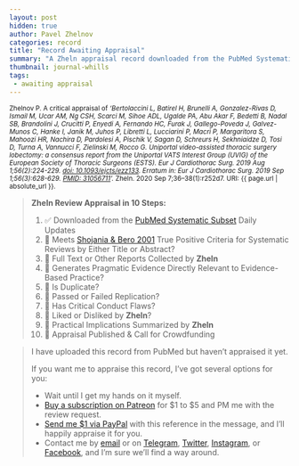 ```yaml
---
layout: post
hidden: true
author: Pavel Zhelnov
categories: record
title: "Record Awaiting Appraisal"
summary: "A Zheln appraisal record downloaded from the PubMed Systematic Subset daily updates."
thumbnail: journal-whills
tags:
 - awaiting appraisal
---
```


<small id="citation">Zhelnov P. A critical appraisal of _‘Bertolaccini L, Batirel H, Brunelli A, Gonzalez-Rivas D, Ismail M, Ucar AM, Ng CSH, Scarci M, Sihoe ADL, Ugalde PA, Abu Akar F, Bedetti B, Nadal SB, Brandolini J, Crucitti P, Enyedi A, Fernando HC, Furak J, Gallego-Poveda J, Galvez-Munos C, Hanke I, Janik M, Juhos P, Libretti L, Lucciarini P, Macrì P, Margaritora S, Mahoozi HR, Nachira D, Pardolesi A, Pischik V, Sagan D, Schreurs H, Sekhniaidze D, Tosi D, Turna A, Vannucci F, Zielinski M, Rocco G. Uniportal video-assisted thoracic surgery lobectomy: a consensus report from the Uniportal VATS Interest Group (UVIG) of the European Society of Thoracic Surgeons (ESTS). Eur J Cardiothorac Surg. 2019 Aug 1;56(2):224-229. [doi: 10.1093/ejcts/ezz133](https://doi.org/10.1093/ejcts/ezz133). Erratum in: Eur J Cardiothorac Surg. 2019 Sep 1;56(3):628-629. [PMID: 31056711](https://pubmed.gov/31056711)’._ Zheln. 2020 Sep 7;36–38(1):r252d7. URI: {{ page.url | absolute_url }}.</small>

> **Zheln Review Appraisal in 10 Steps:**
>
> 1. ✅ Downloaded from the [PubMed Systematic Subset](https://github.com/p1m-ortho/qs-global-ortho-search-queries/blob/global-sr-query/README.md) Daily Updates
> 2. 🔄 Meets [Shojania & Bero 2001](https://www.researchgate.net/publication/11820967_Taking_Advantage_of_the_Explosion_of_Systematic_Reviews_An_Efficient_MEDLINE_Search_Strategy) True Positive Criteria for Systematic Reviews by Either Title or Abstract?
> 3. 🔄 Full Text or Other Reports Collected by **Zheln**
> 4. 🔄 Generates Pragmatic Evidence Directly Relevant to Evidence-Based Practice?
> 5. 🔄 Is Duplicate?
> 6. 🔄 Passed or Failed Replication?
> 7. 🔄 Has Critical Conduct Flaws?
> 8. 🔄 Liked or Disliked by **Zheln**?
> 9. 🔄 Practical Implications Summarized by **Zheln**
> 10. 🔄 Appraisal Published & Call for Crowdfunding

> I have uploaded this record from PubMed but haven’t appraised it yet.
>
> If you want me to appraise this record, I’ve got several options for you:
> * Wait until I get my hands on it myself.
> * [Buy a subscription on Patreon](https://patreon.com/zheln) for $1 to $5 and PM me with the review request.
> * [Send me $1 via PayPal](https://paypal.me/pjelnov) with this reference in the message, and I’ll happily appraise it for you.
> * Contact me by [email](mailto:pavel@zheln.com) or on [Telegram](https://t.me/drzhelnov), [Twitter](https://twitter.com/drzhelnov), [Instagram](https://instagram.com/igzheln), or [Facebook](https://facebook.com/drzhelnov), and I’m sure we’ll find a way around.
